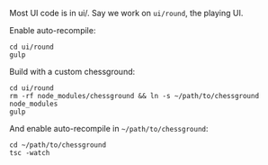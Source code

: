 Most UI code is in ui/. Say we work on `ui/round`, the playing UI.

Enable auto-recompile:

```
cd ui/round
gulp
```

Build with a custom chessground:

```
cd ui/round
rm -rf node_modules/chessground && ln -s ~/path/to/chessground node_modules
gulp
```

And enable auto-recompile in `~/path/to/chessground`:

```
cd ~/path/to/chessground
tsc -watch
```